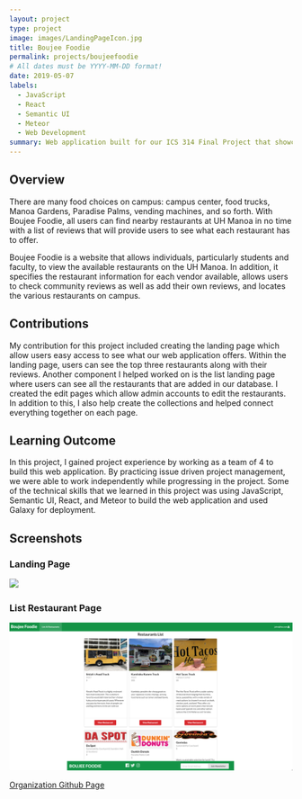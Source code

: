 ```yaml
---
layout: project
type: project
image: images/LandingPageIcon.jpg
title: Boujee Foodie
permalink: projects/boujeefoodie
# All dates must be YYYY-MM-DD format!
date: 2019-05-07
labels:
  - JavaScript
  - React
  - Semantic UI
  - Meteor
  - Web Development
summary: Web application built for our ICS 314 Final Project that showcases the variety of food services and vendors that are offered here at UH Manoa Campus. 
---
```


## Overview
There are many food choices on campus: campus center, food trucks, Manoa Gardens, Paradise Palms, vending machines, and so forth. With Boujee Foodie, all users can find nearby restaurants at UH Manoa in no time with a list of reviews that will provide users to see what each restaurant has to offer. 

Boujee Foodie is a website that allows individuals, particularly students and faculty, to view the available restaurants on the UH Manoa. In addition, it specifies the restaurant information for each vendor available, allows users to check community reviews as well as add their own reviews, and locates the various restaurants on campus. 

## Contributions
My contribution for this project included creating the landing page which allow users easy access to see what our web application offers. Within the landing page, users can see the top three restaurants along with their reviews. Another component I helped worked on is the list landing page where users can see all the restaurants that are added in our database. I created the edit pages which allow admin accounts to edit the restaurants. In addition to this, I also help create the collections and helped connect everything together on each page. 

## Learning Outcome
In this project, I gained project experience by working as a team of 4 to build this web application.  By practicing issue
driven project management, we were able to work independently while progressing in the project.  Some of the technical skills
that we learned in this project was using JavaScript, Semantic UI, React, and Meteor to build the web application and used
Galaxy for deployment.

## Screenshots
### Landing Page
<img class="ui image" src="../images/LandingPage.png">

### List Restaurant Page
<img class="ui image" src="../images/ListRestaurant.png">

[Organization Github Page](https://github.com/boujeefoodie/boujeefoodie/)

